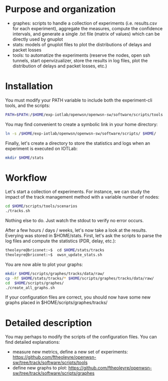 # Purpose and organization

* graphes: scripts to handle a collection of experiments (i.e. results.csv for each experiment), aggregate the measures, compute the confidence intervals, and generate a single .txt file (matrix of values) which can be directly used by gnuplot
* stats: models of gnuplot files to plot the distributions of delays and packet losses
* tools: to automatize the experiments (reserve the nodes, open ssh tunnels, start openvizualizer, store the results in log files, plot the distribution of delays and packet losses, etc.)


# Installation

You must modify your PATH variable to include both the experiment-cli tools, and the scripts:

```bash
PATH=$PATH:/$HOME/exp-iotlab/openwsn/openwsn-sw/software/scripts/tools:$HOME/exp-iotlab/iot-lab/parts/cli-tools
```

You may find convenient to create a symbolic link in your home directory:

```bash
ln -s /$HOME/exp-iotlab/openwsn/openwsn-sw/software/scripts/ $HOME/
```

Finally, let's create a directory to store the statistics and logs when an experiment is executed on IOTLab:

```bash
mkdir $HOME/stats
```



# Workflow

Let's start a collection of experiments. For instance, we can study the impact of the track management method with a variable number of nodes:

```bash
cd $HOME/scripts/tools/scenarios
./tracks.sh
```

Nothing else to do. Just watch the stdout to verify no error occurs.

After a few hours / days / weeks, let's now take a look at the results. Everying was stored in $HOME/stats. First, let's ask the scripts to parse the log files and compute the statistics (PDR, delay, etc.):


```bash
theoleyre@briconet:~$  cd $HOME/stats/tracks
theoleyre@briconet:~$  owsn_update_stats.sh 
```

You are now able to plot your graphs:


```bash
mkdir $HOME/scripts/graphes/tracks/data/raw/
cp -Rf $HOME/stats/tracks/* $HOME/scripts/graphes/tracks/data/raw/
cd  $HOME/scripts/graphes/
./create_all_graphs.sh
```

If your configuration files are correct, you should now have some new graphs placed in $HOME/scripts/graphes/tracks/



# Detailed description

You may perhaps to modify the scripts of the configuration files. You can find detailed explanations:
* measure new metrics, define a new set of experiments: https://github.com/ftheoleyre/openwsn-sw/tree/track/software/scripts/tools
* define new graphs to plot: https://github.com/ftheoleyre/openwsn-sw/tree/track/software/scripts/graphes

